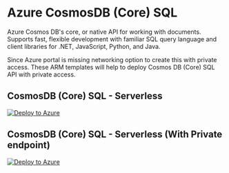 # Azure CosmosDB (Core) SQL
Azure Cosmos DB's core, or native API for working with documents. Supports fast, flexible development with familiar SQL query language and client libraries for .NET, JavaScript, Python, and Java.

Since Azure portal is missing networking option to create this with private access. These ARM templates will help to deploy Cosmos DB (Core) SQL API with private access. 

## CosmosDB (Core) SQL - Serverless
[![Deploy to Azure](https://aka.ms/deploytoazurebutton)](https://portal.azure.com/#create/Microsoft.Template/uri/https%3A%2F%2Fraw.githubusercontent.com%2FAmudaPalani%2FAzure-CosmosDB_Core-SQL%2Fmaster%2FcosmosDB_serverless.json)

## CosmosDB (Core) SQL - Serverless (With Private endpoint)
[![Deploy to Azure](https://aka.ms/deploytoazurebutton)](https://portal.azure.com/#create/Microsoft.Template/uri/https%3A%2F%2Fraw.githubusercontent.com%2FAmudaPalani%2FAzure-CosmosDB_Core-SQL%2Fmaster%2FCosmos-db-with-private-endpoint-v1.json)
